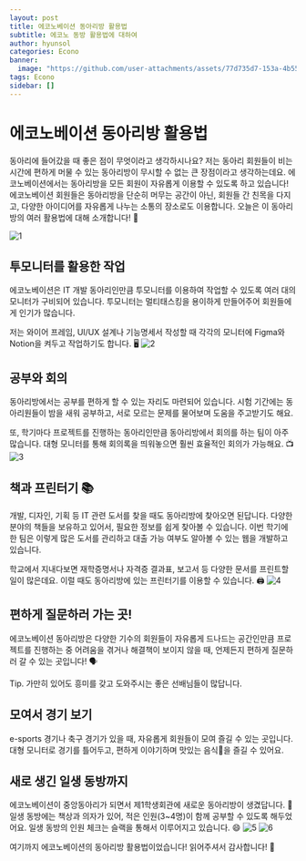 ```yaml
---
layout: post
title: 에코노베이션 동아리방 활용법
subtitle: 에코노 동방 활용법에 대하여
author: hyunsol
categories: Econo
banner:
  image: "https://github.com/user-attachments/assets/77d735d7-153a-4b55-86e8-a4a6548909b7"
tags: Econo
sidebar: []
---
```


# 에코노베이션 동아리방 활용법

동아리에 들어갔을 때 좋은 점이 무엇이라고 생각하시나요?
저는 동아리 회원들이 비는 시간에 편하게 머물 수 있는 동아리방이 무시할 수 없는 큰 장점이라고 생각하는데요.
에코노베이션에서는 동아리방을 모든 회원이 자유롭게 이용할 수 있도록 하고 있습니다!
에코노베이션 회원들은 동아리방을 단순히 머무는 공간이 아닌, 회원들 간 친목을 다지고, 다양한 아이디어를 자유롭게 나누는 소통의 장소로도 이용합니다.
오늘은 이 동아리방의 여러 활용법에 대해 소개합니다! 👏

![1](https://github.com/user-attachments/assets/77d735d7-153a-4b55-86e8-a4a6548909b7)

## 투모니터를 활용한 작업

에코노베이션은 IT 개발 동아리인만큼 투모니터를 이용하여 작업할 수 있도록 여러 대의 모니터가 구비되어 있습니다.
투모니터는 멀티태스킹을 용이하게 만들어주어 회원들에게 인기가 많습니다.

저는 와이어 프레임, UI/UX 설계나 기능명세서 작성할 때 각각의 모니터에 Figma와 Notion을 켜두고 작업하기도 합니다. 🖥️
![2](https://github.com/user-attachments/assets/d962d3e2-18da-42b8-9999-e20bcddcd769)

## 공부와 회의

동아리방에서는 공부를 편하게 할 수 있는 자리도 마련되어 있습니다.
시험 기간에는 동아리원들이 밤을 새워 공부하고, 서로 모르는 문제를 물어보며 도움을 주고받기도 해요.

또, 학기마다 프로젝트를 진행하는 동아리인만큼 동아리방에서 회의를 하는 팀이 아주 많습니다.
대형 모니터를 통해 회의록을 띄워놓으면 훨씬 효율적인 회의가 가능해요. 📺
![3](https://github.com/user-attachments/assets/d9ee8aba-95c4-4442-b5bc-f21792dc7934)

## 책과 프린터기 📚

개발, 디자인, 기획 등 IT 관련 도서를 찾을 때도 동아리방에 찾아오면 된답니다.
다양한 분야의 책들을 보유하고 있어서, 필요한 정보를 쉽게 찾아볼 수 있습니다.
이번 학기에 한 팀은 이렇게 많은 도서를 관리하고 대출 가능 여부도 알아볼 수 있는 웹을 개발하고 있습니다.

학교에서 지내다보면 재학증명서나 자격증 결과표, 보고서 등 다양한 문서를 프린트할 일이 많은데요.
이럴 때도 동아리방에 있는 프린터기를 이용할 수 있습니다. 🖨️
![4](https://github.com/user-attachments/assets/0d0fab43-4ae1-47d5-8f29-602a966e497a)

## 편하게 질문하러 가는 곳!

에코노베이션 동아리방은 다양한 기수의 회원들이 자유롭게 드나드는 공간인만큼
프로젝트를 진행하는 중 어려움을 겪거나 해결책이 보이지 않을 때, 언제든지 편하게 질문하러 갈 수 있는 곳입니다! 🗣️

Tip. 가만히 있어도 흥미를 갖고 도와주시는 좋은 선배님들이 많답니다.

## 모여서 경기 보기

e-sports 경기나 축구 경기가 있을 때, 자유롭게 회원들이 모여 즐길 수 있는 곳입니다.
대형 모니터로 경기를 틀어두고, 편하게 이야기하며 맛있는 음식🍗을 즐길 수 있어요.

## 새로 생긴 일생 동방까지

에코노베이션이 중앙동아리가 되면서 제1학생회관에 새로운 동아리방이 생겼답니다. 🙌
일생 동방에는 책상과 의자가 있어, 적은 인원(3~4명)이 함께 공부할 수 있도록 해두었어요.
일생 동방의 인원 체크는 슬랙을 통해서 이루어지고 있습니다. 😄
![5](https://github.com/user-attachments/assets/1d33d04b-01cd-4149-9e60-9970dcb1398a)
![6](https://github.com/user-attachments/assets/55d24641-8e4a-4476-8977-11de86266ac0)

여기까지 에코노베이션의 동아리방 활용법이었습니다! 읽어주셔서 감사합니다! 🙌
